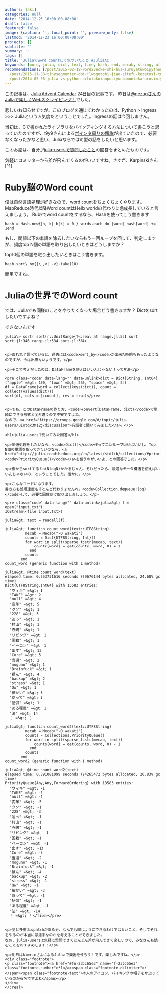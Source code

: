 ```yaml
---
authors: [aki]
categories: null
date: '2014-12-23 16:00:00-08:00'
draft: false
featured: false
image: {caption: '', focal_point: '', preview_only: false}
lastmod: '2014-12-23 16:00:00-08:00'
projects: []
subtitle: ''
summary: ''
tags: []
title: 'Juliaでword countして気づいたこと #JuliaAC'
keywords: [word, julia, dict, text, time, hash, end, mecab, string, utf]
recommendations: [/post/2015-02-18-word2vecke-shi-hua-suruyatuwoipython-notebookkarajian-reruyounisita/,
  /post/2015-11-08-tinysegmenter-dot-jlwogotobi-jiao-sitefu-ketatosi-tutararuo-zhe-gazui-shi-hua-sitekureta/,
  /post/2014-05-06-julia-vs-python-bitutokoinopusiyonnomontekarurosimiyuresiyon/]
---
```


この記事は、[Julia Advent Calendar](http://qiita.com/advent-calendar/2014/julialang) 24日目の記事です。 昨日は[@nezuqさんのJuliaで楽しくWebスクレイピング！](http://qiita.com/nezuq/items/58ad2431654b5a494543)でした。

悲しいお知らせですが、このブログを通じてわかったのは、Python \> Ingress \>\>\> Juliaという人気度だということでした。Ingressの話は今回しません。

当初は、Cで書かれたライブラリをバインディングする方法について書こうと思っていたのですが、r9y9さんによる[ポインタ周りの解説](http://r9y9.github.io/blog/2014/12/09/julia-advent-calender-2014-poiner-tips/)が出ていたので、必要なくなったかなと思い、Juliaならではの型の話をしたいと思います。

このお話は、自分が[julia-usersで質問したこと](https://groups.google.com/d/topic/julia-users/uIotqx3M12g/discussion)の回答をまとめたものです。

気軽にコミッターから斧が飛んでくるのがいいですね。さすが、Karpinskiさん[^1] 

# Ruby脳のWord count

僕は自然言語処理が好きなので、word countをちょくちょくやります。MapReduce時代以降Word countはHello worldの代わりに急成長していると言えましょう。 Rubyでword countをするなら、Hashを使ってこう書きます

    hash = Hash.new{|h, k| h[k] = 0 } words.each do |word| hash[word] += 1end

もし、閾値以下の単語を除去したいならもう一回ループを回して、判定しますが、頻度top N個の単語を取り出したいときはどうしますか？

top10個の単語を取り出したいときはこう書きます。

    hash.sort\_by{|\_,v| -v}.take(10)

簡単ですね。

# Juliaの世界でのWord count

では、Juliaでも同様のことをやりたくなった場合どう書きますか？ Dictをsortしたいですよね？

できないんです

    julia\> sort( sort(r::UnitRange{T<:real at range.jl:531 sort sort.jl:346 range.jl:534 sort.jl:364>
    
    
    <p>あれれ？調べていると、過去には<code>sort_by</code>が出来た時期もあったようなのですが、今は出来ないようです。</p>
    
    <p>そこで考えだしたのは、DataFrameを使えばいいんじゃない！って方法</p>
    
    <pre class="code" data-lang="" data-unlink>dict = Dict{String, Int64}("apple" =&gt; 100, "town" =&gt; 250, "space" =&gt; 24)
    df = DataFrame(word = collect(keys(dict)), count = collect(values(dict)))
    sort(df, cols = [:count], rev = true)</pre>
    
    
    <p>でも、このDataFrameの作り方、<code>convert(DataFrame, dict)</code>で単純にできる形式と全然違うので不安ですよね。
    なので、<a href="https://groups.google.com/d/topic/julia-users/uIotqx3M12g/discussion">有識者に聞いてみました</a>。</p>
    
    <h1>julia-usersで聞いてみた回答</h1>
    
    <p>閾値処理をしたいなら、<code>Dict()</code>作って二回ループ回せばいいし、Top　N個の単語を取ってきたいのなら、<a href="http://julia.readthedocs.org/en/latest/stdlib/collections/#priorityqueue"><code>PriorityQueue()</code></a>を使うのがいいよ、との回答でした。</p>
    
    <p>後からsortするとo(NlogN)かかるじゃん。それだったら、最適なデータ構造を使えばいいんじゃないの、ということでした。確かに。</p>
    
    <p>こんなコードになります。
    書き方も処理速度もほとんど代わりませんね。<code>Collection.dequeue!(pq)</code>して、必要な回数だけ取り出しましょう。</p>
    
    <pre class="code" data-lang="" data-unlink>julia&gt; f = open("input.txt")
    IOStream(<file input.txt>)
    
    julia&gt; text = readall(f);
    
    julia&gt; function count_word(text::UTF8String)
             mecab = Mecab("-O wakati")
             counts = Dict{UTF8String, Int}()
             for word in split(sparse_tostr(mecab, text))
                 counts[word] = get(counts, word, 0) + 1
               end
             counts
           end
    count_word (generic function with 1 method)
    
    julia&gt; @time count_word(text)
    elapsed time: 0.953731616 seconds (29676144 bytes allocated, 24.68% gc time)
    Dict{UTF8String,Int64} with 13583 entries:
      "ウィキ" =&gt; 1
      "TAKE" =&gt; 2
      "null" =&gt; 4
      "変革" =&gt; 5
      "クソ" =&gt; 1
      "228" =&gt; 3
      "迫っ" =&gt; 1
      "村山" =&gt; 1
      "寺嶋" =&gt; 1
      "リビング" =&gt; 1
      "国籍" =&gt; 1
      "ベーコン" =&gt; 1
      "出す" =&gt; 13
      "Core" =&gt; 5
      "当選" =&gt; 2
      "moguno" =&gt; 1
      "Brainfuck" =&gt; 1
      "積ん" =&gt; 4
      "backup" =&gt; 2
      "stress" =&gt; 1
      "Qw" =&gt; 1
      "細かい" =&gt; 3
      "従って" =&gt; 1
      "括弧" =&gt; 1
      "ある程度" =&gt; 1
      "法" =&gt; 14
      ⋮ =&gt; ⋮
    
    julia&gt; function count_word2(text::UTF8String)
             mecab = Mecab("-O wakati")
             counts = Collections.PriorityQueue()
             for word in split(sparse_tostr(mecab, text))
                 counts[word] = get(counts, word, 0) - 1
               end
             counts
           end
    count_word2 (generic function with 1 method)
    
    julia&gt; @time count_word2(text)
    elapsed time: 0.891081099 seconds (24265472 bytes allocated, 20.83% gc time)
    PriorityQueue{Any,Any,ForwardOrdering} with 13583 entries:
      "ウィキ" =&gt; -1
      "TAKE" =&gt; -2
      "null" =&gt; -4
      "変革" =&gt; -5
      "クソ" =&gt; -1
      "228" =&gt; -3
      "迫っ" =&gt; -1
      "村山" =&gt; -1
      "寺嶋" =&gt; -1
      "リビング" =&gt; -1
      "国籍" =&gt; -1
      "ベーコン" =&gt; -1
      "出す" =&gt; -13
      "Core" =&gt; -5
      "当選" =&gt; -2
      "moguno" =&gt; -1
      "Brainfuck" =&gt; -1
      "積ん" =&gt; -4
      "backup" =&gt; -2
      "stress" =&gt; -1
      "Qw" =&gt; -1
      "細かい" =&gt; -3
      "従って" =&gt; -1
      "括弧" =&gt; -1
      "ある程度" =&gt; -1
      "法" =&gt; -14
      ⋮ =&gt; ⋮</file></pre>
    
    
    <p>型と多重dispatchがある分、なんでも同じようにできるわけではないこと、そしてそれをやるのが本当に最適手なのかを考えることができました。
    なお、julia-usersは気軽に質問できてどんどん斧が飛んできて楽しいので、みなさんも読むことをおすすめします！</p>
    
    <p>明日はkimrinさんによるJuliaで楽器を作ろう！です。楽しみですね。</p>
    <div class="footnote">
    <p class="footnote"><a href="#fn-23bc65e3" name="f-23bc65e3" class="footnote-number">*1</a><span class="footnote-delimiter">:</span><span class="footnote-text">本人のアイコン、バイキングの帽子をかぶっているのが有名ですよね</span></p>
    </div>
    </:real>
